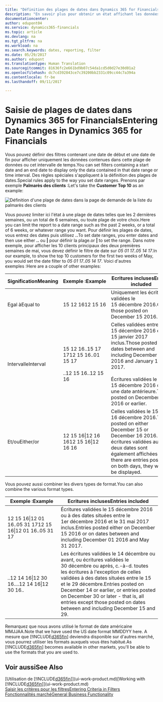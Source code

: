 ```yaml
---
title: "Définition des plages de dates dans Dynamics 365 for Financials | Microsoft Docs"
description: "En savoir plus pour obtenir un état affichant les données de périodes spécifiques à l'aide de plages de dates dans Dynamics 365 for Financials."
documentationcenter: 
author: edupont04
ms.service: dynamics365-financials
ms.topic: article
ms.devlang: na
ms.tgt_pltfrm: na
ms.workload: na
ms.search.keywords: dates, reporting, filter
ms.date: 05/29/2017
ms.author: edupont
ms.translationtype: Human Translation
ms.sourcegitcommit: 81636fc2e661bd9b07c54da1cd5d0d27e30d01a2
ms.openlocfilehash: dc7cd392843ce7c39200bb2331c09cc44c7a394a
ms.contentlocale: fr-be
ms.lasthandoff: 09/11/2017

---
```

# <a name="entering-date-ranges-in-dynamics-365-for-financials"></a><span data-ttu-id="32790-103">Saisie de plages de dates dans Dynamics 365 for Financials</span><span class="sxs-lookup"><span data-stu-id="32790-103">Entering Date Ranges in Dynamics 365 for Financials</span></span>
<span data-ttu-id="32790-104">Vous pouvez définir des filtres contenant une date de début et une date de fin pour afficher uniquement les données contenues dans cette plage de données ou cet intervalle de temps.</span><span class="sxs-lookup"><span data-stu-id="32790-104">You can set filters containing a start date and an end date to display only the data contained in that date range or time interval.</span></span> <span data-ttu-id="32790-105">Des règles spéciales s'appliquent à la définition des plages de dates.</span><span class="sxs-lookup"><span data-stu-id="32790-105">Special rules apply to the way you set date ranges.</span></span> <span data-ttu-id="32790-106">Prenons par exemple **Palmarès des clients** :</span><span class="sxs-lookup"><span data-stu-id="32790-106">Let's take the **Customer Top 10** as an example:</span></span>

![Définition d'une plage de dates dans la page de demande de la liste du palmarès des clients](./media/ui-enter-date-ranges/customer-top10-list.png)

<span data-ttu-id="32790-108">Vous pouvez limiter ici l'état à une plage de dates telles que les 2 dernières semaines, ou un total de 6 semaines, ou toute plage de votre choix.</span><span class="sxs-lookup"><span data-stu-id="32790-108">Here you can limit the report to a date range such as the past 2 weeks, or a total of 6 weeks, or whatever range you want.</span></span> <span data-ttu-id="32790-109">Pour définir les plages de dates, vous entrez des dates puis utilisez **..**</span><span class="sxs-lookup"><span data-stu-id="32790-109">To set date ranges, you enter dates and then use either **..**</span></span> <span data-ttu-id="32790-110">ou **|** pour définir la plage.</span><span class="sxs-lookup"><span data-stu-id="32790-110">or **|** to set the range.</span></span> <span data-ttu-id="32790-111">Dans notre exemple, pour afficher les 10 clients principaux des deux premières semaines de mai, vous devez définir le filtre de date sur *05 01 17..05 14 17*.</span><span class="sxs-lookup"><span data-stu-id="32790-111">In our example, to show the top 10 customers for the first two weeks of May, you would set the date filter to *05 01 17..05 14 17*.</span></span>
<span data-ttu-id="32790-112">Voici d'autres exemples :</span><span class="sxs-lookup"><span data-stu-id="32790-112">Here are a couple of other examples:</span></span>

| <span data-ttu-id="32790-113">Signification</span><span class="sxs-lookup"><span data-stu-id="32790-113">Meaning</span></span> | <span data-ttu-id="32790-114">Exemple :</span><span class="sxs-lookup"><span data-stu-id="32790-114">Example</span></span> | <span data-ttu-id="32790-115">Ecritures incluses</span><span class="sxs-lookup"><span data-stu-id="32790-115">Entries included</span></span> |
|---|---|---|
|<span data-ttu-id="32790-116">Egal à</span><span class="sxs-lookup"><span data-stu-id="32790-116">Equal to</span></span>| <span data-ttu-id="32790-117">15 12 16</span><span class="sxs-lookup"><span data-stu-id="32790-117">12 15 16</span></span> |<span data-ttu-id="32790-118">Uniquement les écritures validées le 15 décembre 2016.</span><span class="sxs-lookup"><span data-stu-id="32790-118">Only those posted on December 15 2016.</span></span>|
|<span data-ttu-id="32790-119">Intervalle</span><span class="sxs-lookup"><span data-stu-id="32790-119">Interval</span></span>| <span data-ttu-id="32790-120">15 12 16..15 17 17</span><span class="sxs-lookup"><span data-stu-id="32790-120">12 15 16..01 15 17</span></span><br /><br /><span data-ttu-id="32790-121">..12 15 16</span><span class="sxs-lookup"><span data-stu-id="32790-121">..12 15 16</span></span>|<span data-ttu-id="32790-122">Celles validées entre le 15 décembre 2016 et le 15 janvier 2017 inclus.</span><span class="sxs-lookup"><span data-stu-id="32790-122">Those posted on dates between and including December 15 2016 and January 15 2017.</span></span><br /><br /><span data-ttu-id="32790-123">Écritures validées le 15 décembre 2016 ou à une date antérieure.</span><span class="sxs-lookup"><span data-stu-id="32790-123">Those posted on December 15 2016 or earlier.</span></span>|
|<span data-ttu-id="32790-124">Et/ou</span><span class="sxs-lookup"><span data-stu-id="32790-124">Either/or</span></span>|<span data-ttu-id="32790-125">12 15 16&#124;12 16 16</span><span class="sxs-lookup"><span data-stu-id="32790-125">12 15 16&#124;12 16 16</span></span>|<span data-ttu-id="32790-126">Celles validées le 15 ou le 16 décembre 2016.</span><span class="sxs-lookup"><span data-stu-id="32790-126">Those posted on either December 15 or December 16 2016.</span></span> <span data-ttu-id="32790-127">Les écritures validées aux deux dates sont également affichées.</span><span class="sxs-lookup"><span data-stu-id="32790-127">If there are entries posted on both days, they will all be displayed.</span></span>|

<span data-ttu-id="32790-128">Vous pouvez aussi combiner les divers types de format.</span><span class="sxs-lookup"><span data-stu-id="32790-128">You can also combine the various format types.</span></span>

| <span data-ttu-id="32790-129">Exemple :</span><span class="sxs-lookup"><span data-stu-id="32790-129">Example</span></span> | <span data-ttu-id="32790-130">Ecritures incluses</span><span class="sxs-lookup"><span data-stu-id="32790-130">Entries included</span></span> |
|---|---|
|<span data-ttu-id="32790-131">12 15 16&#124;12 01 16..05 31 17</span><span class="sxs-lookup"><span data-stu-id="32790-131">12 15 16&#124;12 01 16..05 31 17</span></span> | <span data-ttu-id="32790-132">Écritures validées le 15 décembre 2016 ou à des dates situées entre le 1er décembre 2016 et le 31 mai 2017 inclus.</span><span class="sxs-lookup"><span data-stu-id="32790-132">Entries posted either on December 15 2016 or on dates between and including December 01 2016 and May 31 2017.</span></span> |
|<span data-ttu-id="32790-133">..12 14 16&#124;12 30 16..</span><span class="sxs-lookup"><span data-stu-id="32790-133">..12 14 16&#124;12 30 16..</span></span> | <span data-ttu-id="32790-134">Les écritures validées le 14 décembre ou avant, ou écritures validées le 30 décembre ou après, c.-à-d. toutes les écritures à l'exception de celles validées à des dates situées entre le 15 et le 29 décembre.</span><span class="sxs-lookup"><span data-stu-id="32790-134">Entries posted on December 14 or earlier, or entries posted on December 30 or later - that is, all entries except those posted on dates between and including December 15 and 29.</span></span> |

<span data-ttu-id="32790-135">Remarquez que nous avons utilisé le format de date américaine MMJJAA.</span><span class="sxs-lookup"><span data-stu-id="32790-135">Note that we have used the US date format MMDDYY here.</span></span> <span data-ttu-id="32790-136">A mesure que [!INCLUDE[d365fin](includes/d365fin_md.md)] deviendra disponible sur d'autres marché, vous pourrez utiliser les formats auxquels vous êtes habitué.</span><span class="sxs-lookup"><span data-stu-id="32790-136">As [!INCLUDE[d365fin](includes/d365fin_md.md)] becomes available in other markets, you'll be able to use the formats that you are used to.</span></span>

## <a name="see-also"></a><span data-ttu-id="32790-137">Voir aussi</span><span class="sxs-lookup"><span data-stu-id="32790-137">See Also</span></span>
<span data-ttu-id="32790-138">[Utilisation de [!INCLUDE[d365fin](includes/d365fin_long_md.md)]](ui-work-product.md)</span><span class="sxs-lookup"><span data-stu-id="32790-138">[Working with [!INCLUDE[d365fin](includes/d365fin_long_md.md)]](ui-work-product.md)</span></span>  
[<span data-ttu-id="32790-139">Saisir les critères pour les filtres</span><span class="sxs-lookup"><span data-stu-id="32790-139">Entering Criteria in Filters </span></span>](ui-enter-criteria-filters.md)  
[<span data-ttu-id="32790-140">Fonctionnalités marché</span><span class="sxs-lookup"><span data-stu-id="32790-140">General Business Functionality</span></span>](ui-across-business-areas.md)

